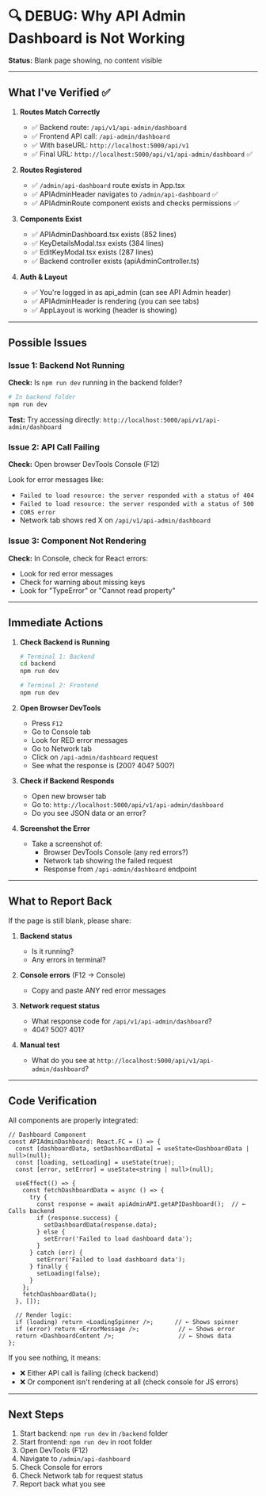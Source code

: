 # 🔍 DEBUG: Why API Admin Dashboard is Not Working

**Status:** Blank page showing, no content visible

---

## What I've Verified ✅

1. **Routes Match Correctly**
   - ✅ Backend route: `/api/v1/api-admin/dashboard`
   - ✅ Frontend API call: `/api-admin/dashboard`
   - ✅ With baseURL: `http://localhost:5000/api/v1`
   - ✅ Final URL: `http://localhost:5000/api/v1/api-admin/dashboard` ✅

2. **Routes Registered**
   - ✅ `/admin/api-dashboard` route exists in App.tsx
   - ✅ APIAdminHeader navigates to `/admin/api-dashboard` ✅
   - ✅ APIAdminRoute component exists and checks permissions ✅

3. **Components Exist**
   - ✅ APIAdminDashboard.tsx exists (852 lines)
   - ✅ KeyDetailsModal.tsx exists (384 lines)
   - ✅ EditKeyModal.tsx exists (287 lines)
   - ✅ Backend controller exists (apiAdminController.ts)

4. **Auth & Layout**
   - ✅ You're logged in as api_admin (can see API Admin header)
   - ✅ APIAdminHeader is rendering (you can see tabs)
   - ✅ AppLayout is working (header is showing)

---

## Possible Issues

### Issue 1: Backend Not Running
**Check:** Is `npm run dev` running in the backend folder?

```bash
# In backend folder
npm run dev
```

**Test:** Try accessing directly: `http://localhost:5000/api/v1/api-admin/dashboard`

### Issue 2: API Call Failing
**Check:** Open browser DevTools Console (F12)

Look for error messages like:
- `Failed to load resource: the server responded with a status of 404`
- `Failed to load resource: the server responded with a status of 500`
- `CORS error`
- Network tab shows red X on `/api/v1/api-admin/dashboard`

###  Issue 3: Component Not Rendering
**Check:** In Console, check for React errors:
- Look for red error messages
- Check for warning about missing keys
- Look for "TypeError" or "Cannot read property"

---

## Immediate Actions

1. **Check Backend is Running**
   ```bash
   # Terminal 1: Backend
   cd backend
   npm run dev
   
   # Terminal 2: Frontend  
   npm run dev
   ```

2. **Open Browser DevTools**
   - Press `F12`
   - Go to Console tab
   - Look for RED error messages
   - Go to Network tab
   - Click on `/api-admin/dashboard` request
   - See what the response is (200? 404? 500?)

3. **Check if Backend Responds**
   - Open new browser tab
   - Go to: `http://localhost:5000/api/v1/api-admin/dashboard`
   - Do you see JSON data or an error?

4. **Screenshot the Error**
   - Take a screenshot of:
     - Browser DevTools Console (any red errors?)
     - Network tab showing the failed request
     - Response from `/api-admin/dashboard` endpoint

---

## What to Report Back

If the page is still blank, please share:

1. **Backend status**
   - Is it running?
   - Any errors in terminal?

2. **Console errors** (F12 → Console)
   - Copy and paste ANY red error messages

3. **Network request status**
   - What response code for `/api/v1/api-admin/dashboard`?
   - 404? 500? 401?

4. **Manual test**
   - What do you see at `http://localhost:5000/api/v1/api-admin/dashboard`?

---

## Code Verification

All components are properly integrated:

```tsx
// Dashboard Component
const APIAdminDashboard: React.FC = () => {
  const [dashboardData, setDashboardData] = useState<DashboardData | null>(null);
  const [loading, setLoading] = useState(true);
  const [error, setError] = useState<string | null>(null);

  useEffect(() => {
    const fetchDashboardData = async () => {
      try {
        const response = await apiAdminAPI.getAPIDashboard();  // ← Calls backend
        if (response.success) {
          setDashboardData(response.data);
        } else {
          setError('Failed to load dashboard data');
        }
      } catch (err) {
        setError('Failed to load dashboard data');
      } finally {
        setLoading(false);
      }
    };
    fetchDashboardData();
  }, []);

  // Render logic:
  if (loading) return <LoadingSpinner />;      // ← Shows spinner
  if (error) return <ErrorMessage />;           // ← Shows error
  return <DashboardContent />;                  // ← Shows data
};
```

If you see nothing, it means:
- ❌ Either API call is failing (check backend)
- ❌ Or component isn't rendering at all (check console for JS errors)

---

## Next Steps

1. Start backend: `npm run dev` in `/backend` folder
2. Start frontend: `npm run dev` in root folder
3. Open DevTools (F12)
4. Navigate to `/admin/api-dashboard`
5. Check Console for errors
6. Check Network tab for request status
7. Report back what you see
